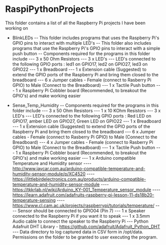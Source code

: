 # RaspiPythonProjects

This folder contains a list of all the Raspberry Pi projects I have been working on

- BlinkLEDs
-- This folder includes programs that uses the Raspberry Pi's GPIO pins to interact with multiple LED's
-- This folder also includes programs that use the Raspberry Pi's GPIO pins to interact with a simple push button
-- Components required for the programs in this folder include 
--- 3 x 50 Ohm Resistors
--- 3 x LED's
--- LED's connected to the following GPIO ports : led1 on GPIO17, led2 on GPIO27, led3 on GPIO22
--- 1 x Breadboard
--- 1 x Extension cable (Suggested) to extend the GPIO ports of the Raspberry Pi and bring them closed to the breadboard 
--- 6 x Jumper cables - Female (connect to Rasberry Pi GPIO) to Male (Connect to the Breadboard)
--- 1 x Tactile Push button
--- 1 x Raspberry Pi Cobbler board (Recommended, to breakout the GPIO's) and make working easier


- Sense_Temp_Humidity
-- Components required for the programs in this folder include
--- 3 x 50 Ohm Resistors
--- 1 x 10 KOhm Resistors
--- 3 x LED's
--- LED's connected to the following GPIO ports : Red LED on GPIO17, amber LED on GPIO27, Green LED on GPIO22
--- 1 x Breadboard
--- 1 x Extension cable (Suggested) to extend the GPIO ports of the Raspberry Pi and bring them closed to the breadboard
--- 6 x Jumper cables - Female (connect to Rasberry Pi GPIO) to Male (Connect to the Breadboard)
--- 4 x Jumper cables - Female (connect to Rasberry Pi GPIO) to Male (Connect to the Breadboard)
--- 1 x Tactile Push button
--- 1 x Raspberry Pi Cobbler board (Recommended, to breakout the GPIO's) and make working easier
--- 1 x Arduino compatible Temperature and Humidity sensor 
---- http://www.jaycar.com.au/arduino-compatible-temperature-and-humidity-sensor-module/p/XC4520
---- https://littlebirdelectronics.com.au/products/arduino-compatible-temperature-and-humidity-sensor-module
---- https://tkkrlab.nl/wiki/Arduino_KY-001_Temperature_sensor_module
---- https://learn.adafruit.com/adafruits-raspberry-pi-lesson-11-ds18b20-temperature-sensing
---- https://www.cl.cam.ac.uk/projects/raspberrypi/tutorials/temperature/
---- Sensor should be connected to GPIO04 (Pin 7) 
--- 1 x Speaker connected to the Raspberry Pi if you want it to speak
--- 1 x 3.5mm Audio cable to connect the speaker to the Raspberry Pi
--- Python Adafruit DHT Library - https://github.com/adafruit/Adafruit_Python_DHT
--- Data directory to log captured data in CSV form in /opt/data. Permissions on the folder to be granted to user executing the program.
